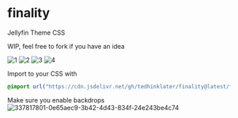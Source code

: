 # finality
Jellyfin Theme CSS

WIP, feel free to fork if you have an idea

![1](https://i.imgur.com/tsXVwOF.png)
![2](https://i.imgur.com/9OhgOIj.gif)
![3](https://i.imgur.com/UFQLf4T.gif)
![4](https://i.imgur.com/hPWwbND.gif)

Import to your CSS with

```css
@import url("https://cdn.jsdelivr.net/gh/tedhinklater/finality@latest/finality.css");

```
Make sure you enable backdrops
![337817801-0e65aec9-3b42-4d43-834f-24e243be4c74](https://github.com/tedhinklater/finality/assets/66086488/a52f8335-6661-4840-a58e-e791b43e674d)

